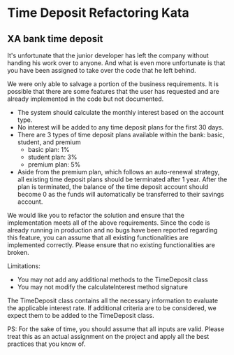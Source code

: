 # Time Deposit Refactoring Kata
## XA bank time deposit

It's unfortunate that the junior developer has left the company without handing his work over to anyone. And what is even more unfortunate is that you have been assigned to take over the code that he left behind. 

We were only able to salvage a portion of the business requirements. It is possible that there are some features that the user has requested and are already implemented in the code but not documented.

- The system should calculate the monthly interest based on the account type.
- No interest will be added to any time deposit plans for the first 30 days. 
- There are 3 types of time deposit plans available within the bank: basic, student, and premium
  - basic plan: 1%
  - student plan: 3%
  - premium plan: 5%
- Aside from the premium plan, which follows an auto-renewal strategy, all existing time deposit plans should be terminated after 1 year. After the plan is terminated, the balance of the time deposit account should become 0 as the funds will automatically be transferred to their savings account. 

We would like you to refactor the solution and ensure that the implementation meets all of the above requirements. Since the code is already running in production and no bugs have been reported regarding this feature, you can assume that all existing functionalities are implemented correctly. Please ensure that no existing functionalities are broken.

Limitations: 
- You may not add any additional methods to the TimeDeposit class
- You may not modify the calculateInterest method signature

The TimeDeposit class contains all the necessary information to evaluate the applicable interest rate. If additional criteria are to be considered, we expect them to be added to the TimeDeposit class.

PS: For the sake of time, you should assume that all inputs are valid. Please treat this as an actual assignment on the project and apply all the best practices that you know of. 
